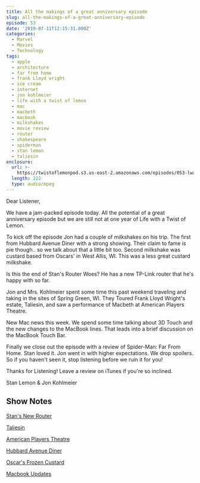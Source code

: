 ```yaml
---
title: All the makings of a great anniversary episode
slug: all-the-makings-of-a-great-anniversary-episode
episode: 53
date: '2019-07-11T12:15:31.000Z'
categories:
  - Marvel
  - Movies
  - Technology
tags:
  - apple
  - architecture
  - far from home
  - frank Lloyd wright
  - ice cream
  - internet
  - jon kohlmeier
  - life with a twist of lemon
  - mac
  - macbeth
  - macbook
  - milkshakes
  - movie review
  - router
  - shakespeare
  - spiderman
  - stan lemon
  - taliesin
enclosure:
  url: >-
    https://twistoflemonpod.s3.us-east-2.amazonaws.com/episodes/053-lwatol-20190711.mp3
  length: 222
  type: audio/mpeg
---
```


Dear Listener,

We have a jam-packed episode today. All the potential of a great anniversary episode but we are still not at one year of Life with a Twist of Lemon.

To kick off the episode Jon had a couple of milkshakes on his trip. The first from Hubbard Avenue Diner with a strong showing. Their claim to fame is pie though.. so we talk about that a little bit too. Second milkshake was custard based from Oscars' in West Allis, WI. This was a less great custard milkshake.

Is this the end of Stan's Router Woes? He has a new TP-Link router that he's happy with so far.

Jon and Mrs. Kohlmeier spent some time this past weekend traveling and taking in the sites of Spring Green, WI. They Toured Frank Lloyd Wright's estate, Taliesin, and saw a performance of Macbeth at American Players Theatre.

New Mac news this week. We spend some time talking about 3D Touch and the new changes to the MacBook lines. That leads into a brief discussion on the MacBook Touch Bar.

Finally we close out the episode with a review of Spider-Man: Far From Home. Stan loved it. Jon went in with higher expectations. We drop spoilers. So if you haven't seen it, stop listening before we ruin it for you!

Thanks for Listening! Leave a review on iTunes if you're so inclined.

Stan Lemon & Jon Kohlmeier

## Show Notes

[Stan's New Router](https://amzn.to/2Y2cJIs)

[Taliesin](https://www.taliesinpreservation.org)

[American Players Theatre](https://americanplayers.org)

[Hubbard Avenue Diner](https://hubbardavenuediner.com)

[Oscar's Frozen Custard](http://www.oscarscustard.com)

[Macbook Updates](https://www.apple.com/newsroom/2019/07/macbook-air-and-macbook-pro-updated-for-back-to-school-season/)
